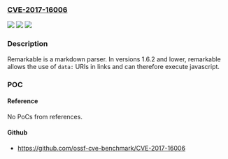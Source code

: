 ### [CVE-2017-16006](https://cve.mitre.org/cgi-bin/cvename.cgi?name=CVE-2017-16006)
![](https://img.shields.io/static/v1?label=Product&message=remarkable%20node%20module&color=blue)
![](https://img.shields.io/static/v1?label=Version&message=n%2Fa&color=blue)
![](https://img.shields.io/static/v1?label=Vulnerability&message=Cross-site%20Scripting%20(XSS)%20-%20Generic%20(CWE-79)&color=brighgreen)

### Description

Remarkable is a markdown parser. In versions 1.6.2 and lower, remarkable allows the use of `data:` URIs in links and can therefore execute javascript.

### POC

#### Reference
No PoCs from references.

#### Github
- https://github.com/ossf-cve-benchmark/CVE-2017-16006

